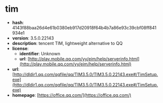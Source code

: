 # tim

- **hash**: 4143f88baa26d4e61b0380eb917d20918f64b4b7a86e93c39cbf08ff841934e1
- **version**: 3.5.0.22143
- **description**: tencent TIM, lightweight alternative to QQ
- **license**:
  - **identifier**: Unknown
  - **url**: [http://play.mobile.qq.com/yy/eim/help/serverinfo.html](http://play.mobile.qq.com/yy/eim/help/serverinfo.html)
- **url**: [http://dldir1.qq.com/qqfile/qq/TIM3.5.0/TIM3.5.0.22143.exe#/TimSetup.exe](http://dldir1.qq.com/qqfile/qq/TIM3.5.0/TIM3.5.0.22143.exe#/TimSetup.exe)
- **homepage**: [https://office.qq.com/](https://office.qq.com/)

